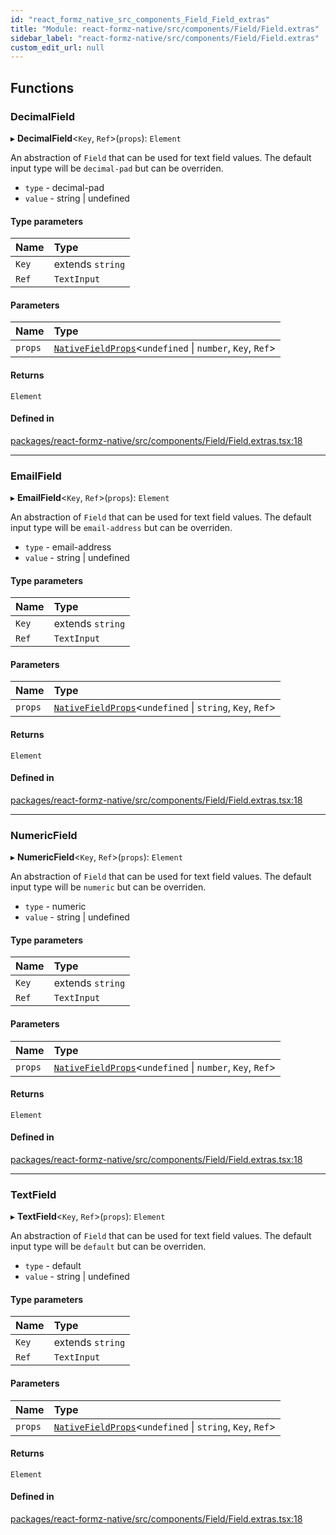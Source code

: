 ```yaml
---
id: "react_formz_native_src_components_Field_Field_extras"
title: "Module: react-formz-native/src/components/Field/Field.extras"
sidebar_label: "react-formz-native/src/components/Field/Field.extras"
custom_edit_url: null
---
```


## Functions

### DecimalField

▸ **DecimalField**<`Key`, `Ref`\>(`props`): `Element`

An abstraction of `Field` that can be used for text field values. The default
input type will be `decimal-pad` but can be overriden.

- `type` - decimal-pad
- `value` - string | undefined

#### Type parameters

| Name | Type |
| :------ | :------ |
| `Key` | extends `string` |
| `Ref` | `TextInput` |

#### Parameters

| Name | Type |
| :------ | :------ |
| `props` | [`NativeFieldProps`](../interfaces/react_formz_native_src_components_Field_Field_types.NativeFieldProps.md)<`undefined` \| `number`, `Key`, `Ref`\> |

#### Returns

`Element`

#### Defined in

[packages/react-formz-native/src/components/Field/Field.extras.tsx:18](https://github.com/ZerryStack/react-formz/blob/main/packages/react-formz-native/src/components/Field/Field.extras.tsx#L18)

___

### EmailField

▸ **EmailField**<`Key`, `Ref`\>(`props`): `Element`

An abstraction of `Field` that can be used for text field values. The default
input type will be `email-address` but can be overriden.

- `type` - email-address
- `value` - string | undefined

#### Type parameters

| Name | Type |
| :------ | :------ |
| `Key` | extends `string` |
| `Ref` | `TextInput` |

#### Parameters

| Name | Type |
| :------ | :------ |
| `props` | [`NativeFieldProps`](../interfaces/react_formz_native_src_components_Field_Field_types.NativeFieldProps.md)<`undefined` \| `string`, `Key`, `Ref`\> |

#### Returns

`Element`

#### Defined in

[packages/react-formz-native/src/components/Field/Field.extras.tsx:18](https://github.com/ZerryStack/react-formz/blob/main/packages/react-formz-native/src/components/Field/Field.extras.tsx#L18)

___

### NumericField

▸ **NumericField**<`Key`, `Ref`\>(`props`): `Element`

An abstraction of `Field` that can be used for text field values. The default
input type will be `numeric` but can be overriden.

- `type` - numeric
- `value` - string | undefined

#### Type parameters

| Name | Type |
| :------ | :------ |
| `Key` | extends `string` |
| `Ref` | `TextInput` |

#### Parameters

| Name | Type |
| :------ | :------ |
| `props` | [`NativeFieldProps`](../interfaces/react_formz_native_src_components_Field_Field_types.NativeFieldProps.md)<`undefined` \| `number`, `Key`, `Ref`\> |

#### Returns

`Element`

#### Defined in

[packages/react-formz-native/src/components/Field/Field.extras.tsx:18](https://github.com/ZerryStack/react-formz/blob/main/packages/react-formz-native/src/components/Field/Field.extras.tsx#L18)

___

### TextField

▸ **TextField**<`Key`, `Ref`\>(`props`): `Element`

An abstraction of `Field` that can be used for text field values. The default
input type will be `default` but can be overriden.

- `type` - default
- `value` - string | undefined

#### Type parameters

| Name | Type |
| :------ | :------ |
| `Key` | extends `string` |
| `Ref` | `TextInput` |

#### Parameters

| Name | Type |
| :------ | :------ |
| `props` | [`NativeFieldProps`](../interfaces/react_formz_native_src_components_Field_Field_types.NativeFieldProps.md)<`undefined` \| `string`, `Key`, `Ref`\> |

#### Returns

`Element`

#### Defined in

[packages/react-formz-native/src/components/Field/Field.extras.tsx:18](https://github.com/ZerryStack/react-formz/blob/main/packages/react-formz-native/src/components/Field/Field.extras.tsx#L18)

